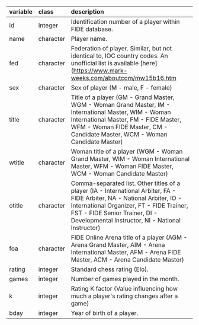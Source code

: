 |variable |class     |description                           |
|:--------|:---------|:-------------------------------------|
|id       |integer   |Identification number of a player within FIDE database. |
|name     |character |Player name. |
|fed      |character |Federation of player. Similar, but not identical to, IOC country codes. An unofficial list is available [here](https://www.mark-weeks.com/aboutcom/mw15b16.htm|) |
|sex      |character |Sex of player (M - male, F - female) |
|title    |character |Title of a player (GM - Grand Master, WGM - Woman Grand Master, IM - International Master, WIM - Woman International Master, FM - FIDE Master, WFM - Woman FIDE Master, CM - Candidate Master, WCM - Woman Candidate Master) |
|wtitle   |character |Woman title of a player (WGM - Woman Grand Master, WIM - Woman International Master, WFM - Woman FIDE Master, WCM - Woman Candidate Master) |
|otitle   |character |Comma-separated list. Other titles of a player (IA - International Arbiter, FA - FIDE Arbiter, NA - National Arbiter, IO - International Organizer, FT - FIDE Trainer, FST - FIDE Senior Trainer, DI - Developmental Instructor, NI - National Instructor) |
|foa      |character |FIDE Online Arena title of a player (AGM - Arena Grand Master, AIM - Arena International Master, AFM - Arena FIDE Master, ACM - Arena Candidate Master) |
|rating   |integer   |Standard chess rating (Elo). |
|games    |integer   |Number of games played in the month. |
|k        |integer   |Rating K factor (Value influencing how much a player's rating changes after a game) |
|bday     |integer   |Year of birth of a player. |
